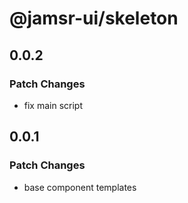 # @jamsr-ui/skeleton

## 0.0.2

### Patch Changes

- fix main script

## 0.0.1

### Patch Changes

- base component templates
